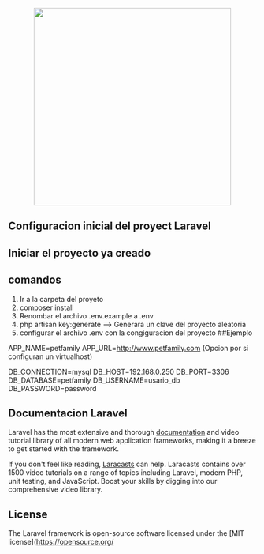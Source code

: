 <p align="center"><img src="https://res.cloudinary.com/dtfbvvkyp/image/upload/v1566331377/laravel-logolockup-cmyk-red.svg" width="400"></p>

## Configuracion inicial del proyect Laravel

## Iniciar el proyecto ya creado
## comandos
1. Ir a la carpeta del proyeto
2. composer install
3. Renombar el archivo .env.example a .env
4. php artisan key:generate  --> Generara un clave del proyecto aleatoria
5. configurar el archivo .env con la congiguracion del proyecto
##Ejemplo

APP_NAME=petfamily
APP_URL=http://www.petfamily.com   (Opcion por si configuran un virtualhost)

DB_CONNECTION=mysql
DB_HOST=192.168.0.250
DB_PORT=3306
DB_DATABASE=petfamily
DB_USERNAME=usario_db
DB_PASSWORD=password

## Documentacion Laravel

Laravel has the most extensive and thorough [documentation](https://laravel.com/docs) and video tutorial library of all modern web application frameworks, making it a breeze to get started with the framework.

If you don't feel like reading, [Laracasts](https://laracasts.com) can help. Laracasts contains over 1500 video tutorials on a range of topics including Laravel, modern PHP, unit testing, and JavaScript. Boost your skills by digging into our comprehensive video library.

## License

The Laravel framework is open-source software licensed under the [MIT license](https://opensource.org/
